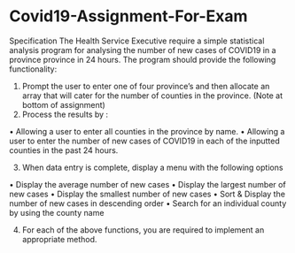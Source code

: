 # Covid19-Assignment-For-Exam
Specification The Health Service Executive require a simple statistical analysis program for analysing the number of new cases of COVID19 in a province province in 24 hours. The program should provide the following functionality: 
1. Prompt the user to enter one of four province’s and then allocate an array that will cater for the number of counties in the province. (Note at bottom of assignment) 
2. Process the results by :

• Allowing a user to enter all counties in the province by name. 
• Allowing a user to enter the number of new cases of COVID19 in each of the inputted counties in the past 24 hours.

3. When data entry is complete, display a menu with the following options

• Display the average number of new cases 
• Display the largest number of new cases 
• Display the smallest number of new cases 
• Sort & Display the number of new cases in descending order 
• Search for an individual county by using the county name 

4. For each of the above functions, you are required to implement an appropriate method.

